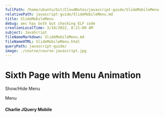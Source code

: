 ```yaml
---
fullPath: /home/ubuntu/Git/CloudNotes/javascript-guide/SlideMobileMenu.md
relativePath: javascript-guide/SlideMobileMenu.md
title: SlideMobileMenu
debug: aec has both but checking ELF code
creationLocalTime: 3/18/2022, 8:21:00 AM
subject: JavaScript
fileNameMarkdown: SlideMobileMenu.md
fileNameHTML: SlideMobileMenu.html
queryPath: javascript-guide/
image: ./course/course-javascript.jpg
---
```


<!-- toc -->
<!-- tocstop -->

Sixth Page with Menu Animation
==============================

Show/Hide Menu

Menu

#### Charlie JQuery Mobile
